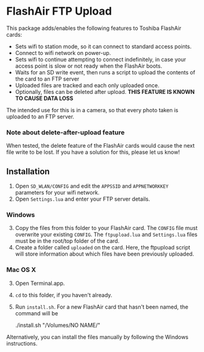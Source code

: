 # FlashAir FTP Upload

This package adds/enables the following features to Toshiba FlashAir cards:

* Sets wifi to station mode, so it can connect to standard access points.
* Connect to wifi network on power-up.
* Sets wifi to continue attempting to connect indefinitely, in case your access point is slow or not ready when the FlashAir boots.
* Waits for an SD write event, then runs a script to upload the contents of the card to an FTP server
* Uploaded files are tracked and each only uploaded once.
* Optionally, files can be deleted after upload. **THIS FEATURE IS KNOWN TO CAUSE DATA LOSS**

The intended use for this is in a camera, so that every photo taken is uploaded to an FTP server.

### Note about delete-after-upload feature

When tested, the delete feature of the FlashAir cards would cause the next file write to be lost. If you have a solution for this, please let us know!

## Installation

1. Open `SD_WLAN/CONFIG` and edit the `APPSSID` and `APPNETWORKKEY` parameters for your wifi network.
2. Open `Settings.lua` and enter your FTP server details.

### Windows

3. Copy the files from this folder to your FlashAir card. The `CONFIG` file must overwrite your existing `CONFIG`. The `ftpupload.lua` and `Settings.lua` files must be in the root/top folder of the card.
4. Create a folder called `uploaded` on the card. Here, the ftpupload script will store information about which files have been previously uploaded.

### Mac OS X

3. Open Terminal.app.
4. `cd` to this folder, if you haven't already.
5. Run `install.sh`. For a new FlashAir card that hasn't been named, the command will be

    ./install.sh "/Volumes/NO NAME/"

Alternatively, you can install the files manually by following the Windows instructions.
